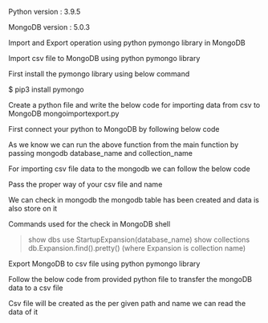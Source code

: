 Python version : 3.9.5

MongoDB version : 5.0.3

Import and Export operation using python pymongo library in MongoDB

Import csv file to MongoDB using python pymongo library

First install the pymongo library using below command

$ pip3 install pymongo

Create a python file and write the below code for importing data from csv to MongoDB mongoimportexport.py

First connect your python to MongoDB by following below code

As we know we can run the above function from the main function by passing mongodb database_name and collection_name

For importing csv file data to the mongodb we can follow the below code 

Pass the proper way of your csv file and name 

We can check in mongodb the mongodb table has been created and data is also store on it

Commands used for the check in MongoDB shell

>show dbs
>use StartupExpansion(database_name)
>show collections
>db.Expansion.find().pretty() (where Expansion is collection name)

Export MongoDB to csv file using python pymongo library

Follow  the below code from provided python file to transfer the mongoDB data to a csv file 

Csv file will be created as the per given path and name we can read the data of it 
